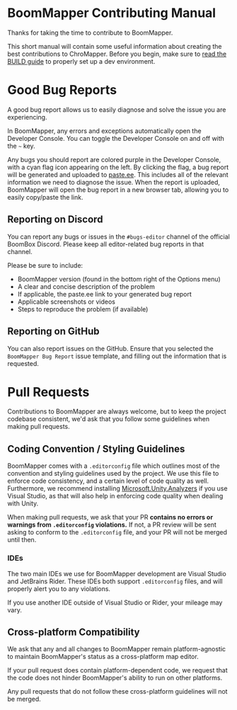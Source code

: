 # BoomMapper Contributing Manual

Thanks for taking the time to contribute to BoomMapper.

This short manual will contain some useful information about creating the best contributions to ChroMapper. Before you begin, make sure to [read the BUILD guide](BUILD.md) to properly set up a dev environment.

# Good Bug Reports

A good bug report allows us to easily diagnose and solve the issue you are experiencing.

In BoomMapper, any errors and exceptions automatically open the Developer Console. You can toggle the Developer Console on and off with the `~` key.

Any bugs you should report are colored purple in the Developer Console, with a cyan flag icon appearing on the left. By clicking the flag, a bug report will be generated and uploaded to [paste.ee](https://paste.ee). This includes all of the relevant information we need to diagnose the issue. When the report is uploaded, BoomMapper will open the bug report in a new browser tab, allowing you to easily copy/paste the link.

## Reporting on Discord

You can report any bugs or issues in the `#bugs-editor` channel of the official BoomBox Discord. Please keep all editor-related bug reports in that channel.

Please be sure to include:
- BoomMapper version (found in the bottom right of the Options menu)
- A clear and concise description of the problem
- If applicable, the paste.ee link to your generated bug report
- Applicable screenshots or videos
- Steps to reproduce the problem (if available)

## Reporting on GitHub

You can also report issues on the GitHub. Ensure that you selected the `BoomMapper Bug Report` issue template, and filling out the information that is requested.

# Pull Requests

Contributions to BoomMapper are always welcome, but to keep the project codebase consistent, we'd ask that you follow some guidelines when making pull requests.

## Coding Convention / Styling Guidelines

BoomMapper comes with a `.editorconfig` file which outlines most of the convention and styling guidelines used by the project. We use this file to enforce code consistency, and a certain level of code quality as well. Furthermore, we recommend installing [Microsoft.Unity.Analyzers](https://github.com/microsoft/Microsoft.Unity.Analyzers) if you use Visual Studio, as that will also help in enforcing code quality when dealing with Unity.

When making pull requests, we ask that your PR **contains no errors or warnings from `.editorconfig` violations.** If not, a PR review will be sent asking to conform to the `.editorconfig` file, and your PR will not be merged until then.

### IDEs

The two main IDEs we use for BoomMapper development are Visual Studio and JetBrains Rider. These IDEs both support `.editorconfig` files, and will properly alert you to any violations.

If you use another IDE outside of Visual Studio or Rider, your mileage may vary.

## Cross-platform Compatibility

We ask that any and all changes to BoomMapper remain platform-agnostic to maintain BoomMapper's status as a cross-platform map editor.

If your pull request does contain platform-dependent code, we request that the code does not hinder BoomMapper's ability to run on other platforms.

Any pull requests that do not follow these cross-platform guidelines will not be merged.